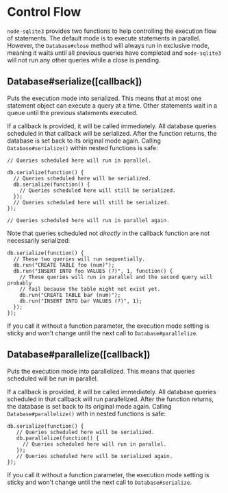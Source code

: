 # Control Flow

`node-sqlite3` provides two functions to help controlling the execution flow of statements. The default mode is to execute statements in parallel. However, the `Database#close` method will always run in exclusive mode, meaning it waits until all previous queries have completed and `node-sqlite3` will not run any other queries while a close is pending.

## Database#serialize([callback])

Puts the execution mode into serialized. This means that at most one statement object can execute a query at a time. Other statements wait in a queue until the previous statements executed.

If a callback is provided, it will be called immediately. All database queries scheduled in that callback will be serialized. After the function returns, the database is set back to its original mode again. Calling `Database#serialize()` within nested functions is safe:

    // Queries scheduled here will run in parallel.

    db.serialize(function() {
      // Queries scheduled here will be serialized.
      db.serialize(function() {
        // Queries scheduled here will still be serialized.
      });
      // Queries scheduled here will still be serialized.
    });

    // Queries scheduled here will run in parallel again.

Note that queries scheduled not *directly* in the callback function are not necessarily serialized:

    db.serialize(function() {
      // These two queries will run sequentially.
      db.run("CREATE TABLE foo (num)");
      db.run("INSERT INTO foo VALUES (?)", 1, function() {
        // These queries will run in parallel and the second query will probably
        // fail because the table might not exist yet.
        db.run("CREATE TABLE bar (num)");
        db.run("INSERT INTO bar VALUES (?)", 1);
      });
    });

If you call it without a function parameter, the execution mode setting is sticky and won't change until the next call to `Database#parallelize`.



## Database#parallelize([callback])

Puts the execution mode into parallelized. This means that queries scheduled will be run in parallel.

If a callback is provided, it will be called immediately. All database queries scheduled in that callback will run parallelized. After the function returns, the database is set back to its original mode again. Calling `Database#parallelize()` with in nested functions is safe:

    db.serialize(function() {
       // Queries scheduled here will be serialized.
       db.parallelize(function() {
         // Queries scheduled here will run in parallel.
       });
       // Queries scheduled here will be serialized again.
    });

If you call it without a function parameter, the execution mode setting is sticky and won't change until the next call to `Database#serialize`.
